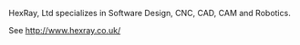 HexRay, Ltd specializes in Software Design, CNC, CAD, CAM and Robotics.

See http://www.hexray.co.uk/
